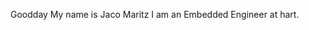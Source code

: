 Goodday My name is Jaco Maritz
I am an Embedded Engineer at hart.

<!---
MaritzJaco/MaritzJaco is a ✨ special ✨ repository because its `README.md` (this file) appears on your GitHub profile.
You can click the Preview link to take a look at your changes.
--->
